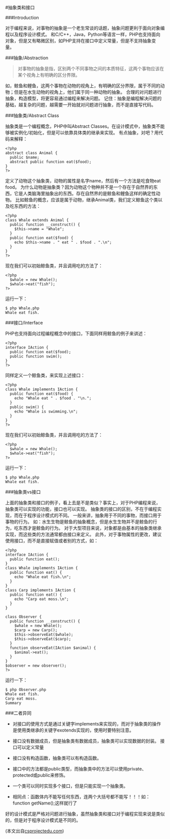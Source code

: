 #抽象类和接口

###Introduction

对于编程来说，对事物的抽象是一个老生常谈的话题，抽象问题更利于面向对象编程以及程序设计模式。
和C/C++，Java，Python等语言一样，PHP也支持面向对象，但是又有略微区别，如PHP支持在接口中定义常量，但是不支持抽象变量。

###抽象/Abstraction

>对事物的抽象是指，区别两个不同事物之间的本质特征，这两个事物应该在某个视角上有明确的区分界限。

如，鲸鱼和鲤鱼，这两个事物在动物的视角上，有明确的区分界限，属于不同的动物；但是在水生动物的视角上，他们属于同一种动物的抽象。
合理的对问题进行抽象，构造模型，将更容易通过编程来解决问题。
记住：抽象是编程解决问题的基础，越复杂的问题，越需要一开始就对问题进行抽象，而不是直接写代码。

###抽象类/Abstract Class

抽象类是一个编程概念，PHP中叫Abstract Classes。在设计模式中，抽象类不能够被实例化/初始化，但是可以依靠具体类的继承来实现。
有点抽象，对吧？用代码来解释：

```
<?php
abstract class Animal {
  public $name;
  abstract public function eat($food);
}
?>
```
定义了动物这个抽象类，动物的属性是名字name，然后有一个方法是吃食物eat food。
为什么动物是抽象类？因为动物这个物种并不是一个存在于自然界的东西，它是人类脑海里抽象出的东西。存在自然界的是鲸鱼和鲤鱼这样的确定性动物。
比如鲸鱼的概念，应该是属于动物，继承Animal类，我们定义鲸鱼这个类以及吃东西的方法：
```
<?php
class Whale extends Animal {
  public function __construct() {
    $this->name = "Whale";
  }
  public function eat($food) {
    echo $this->name . " eat " . $food . ".\n";
  }
}
?>
```
现在我们可以初始鲸鱼类，并且调用吃的方法了：
```
<?php
  $whale = new Whale();
  $whale->eat("fish");
?>
```
运行一下：
```
$ php Whale.php
Whale eat fish.
```
###接口/Interface

PHP也支持面向过程编程概念中的接口，下面同样用鲸鱼的例子来讲述：

```
<?php
interface IAction {
  public function eat($food);
  public function swim();
}
?>
```
同样定义一个鲸鱼类，来实现上述接口：

```
<?php
class Whale implements IAction {
  public function eat($food) {
    echo "Whale eat " . $food . "\n.";
  }
  public swim() {
    echo "Whale is swimming.\n";
  }
}
?>
```
现在我们可以初始鲸鱼类，并且调用吃的方法了：
```
<?php
  $whale = new Whale();
  $whale->eat("fish");
?>
```
运行一下：
```
$ php Whale.php
Whale eat fish.
```
###抽象类vs接口

上面的抽象类和接口的例子，看上去是不是类似？事实上，对于PHP编程来说，抽象类可以实现的功能，接口也可以实现。
抽象类的接口的区别，不在于编程实现，而在于程序设计模式的不同。
一般来讲，抽象用于不同的事物，而接口用于事物的行为。
如：水生生物是鲸鱼的抽象概念，但是水生生物并不是鲸鱼的行为，吃东西才是鲸鱼的行为。
对于大型项目来说，对象都是由基本的抽象类继承实现，而这些类的方法通常都由接口来定义。
此外，对于事物属性的更改，建议使用接口，而不是直接赋值或者别的方式，如：
```
<?php
interface IAction {
  public function eat();
}
class Whale implements IAction {
  public function eat() {
    echo "Whale eat fish.\n";
  }
}
class Carp implements IAction {
  public function eat() {
    echo "Carp eat moss.\n";
  }
}

class Observer {
  public function __construct() {
    $whale = new Whale();
    $carp = new Carp();
    $this->observeEat($whale);
    $this->observeEat($carp);
  }
  function observeEat(IAction $animal) {
    $animal->eat();
  }
}
$observer = new observer();
?>
```
运行一下：

```
$ php Observer.php
Whale eat fish.
Carp eat moss.
Summary
```
###二者异同
- 对接口的使用方式是通过关键字implements来实现的，而对于抽象类的操作是使用类继承的关键字exotends实现的，使用时要特别注意。
- 接口没有数据成员，但是抽象类有数据成员，抽象类可以实现数据的封装。
接口可以定义常量
- 接口没有构造函数，抽象类可以有构造函数。
- 接口中的方法都是public类型，而抽象类中的方法可以使用private、protected或public来修饰。
- 一个类可以同时实现多个接口，但是只能实现一个抽象类。
 
- 相同点：函数体内不能写任何东西，连两个大括号都不能写！！！如：function getName();这样就行了


好的设计模式是严格对问题进行抽象，虽然抽象类和接口对于编程实现来说是类似的，但是对于程序设计模式是不同的。

(本文出自[csprojectedu.com](http://csprojectedu.com/2016/02/24/PHPDesignPatterns-2/))